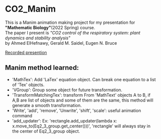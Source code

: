 # CO2_Manim

This is a Manim animation making project for my presentation for **"Mathematic Biology"**(2022 Spring) course. <br/>
The paper I present is *"CO2 control of the respiratory system: plant dynamics and stability analysis"* <br/>
by Ahmed ElHefnawy, Gerald M. Saidel, Eugen N. Bruce

[Recorded presention](https://youtu.be/kB1zh1AncHQ)

## Manim method learned:
- 'MathTex': Add 'LaTex' equation object. Can break one equation to a list of 'Tex' objects.
- 'VGroup': Group some object for future transformation.
- 'TransformMatchingTex': transform From 'MathText' objects A to B, if A,B are list of objects and some of them are the same, this method will generate a smooth transformation.
- 'Write', 'add', 'remove', 'Unwrite', 'shift', 'scale': useful animation command
- 'add_updater': Ex: 'rectangle.add_updater(lambda x: x.move_to(Eq2_3_group.get_center()))', 'rectangle' will always stay in the center of Eq2_3_group object.
